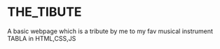 # THE_TIBUTE
A basic webpage which is a tribute by me to my fav musical instrument TABLA in HTML,CSS,JS
